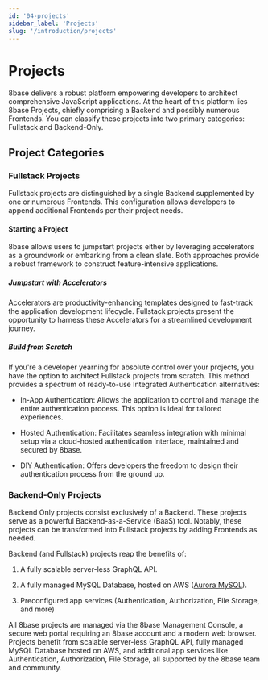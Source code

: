 ```yaml
---
id: '04-projects'
sidebar_label: 'Projects'
slug: '/introduction/projects'
---
```

# Projects

8base delivers a robust platform empowering developers to architect comprehensive JavaScript applications. At the heart of this platform lies 8base Projects, chiefly comprising a Backend and possibly numerous Frontends. You can classify these projects into two primary categories: Fullstack and Backend-Only.

## Project Categories

### Fullstack Projects

Fullstack projects are distinguished by a single Backend supplemented by one or numerous Frontends. This configuration allows developers to append additional Frontends per their project needs.

#### Starting a Project

8base allows users to jumpstart projects either by leveraging accelerators as a groundwork or embarking from a clean slate. Both approaches provide a robust framework to construct feature-intensive applications.

##### Jumpstart with Accelerators

Accelerators are productivity-enhancing templates designed to fast-track the application development lifecycle. Fullstack projects present the opportunity to harness these Accelerators for a streamlined development journey.

##### Build from Scratch

If you're a developer yearning for absolute control over your projects, you have the option to architect Fullstack projects from scratch. This method provides a spectrum of ready-to-use Integrated Authentication alternatives:

-   In-App Authentication: Allows the application to control and manage the entire authentication process. This option is ideal for tailored experiences.
    
-   Hosted Authentication: Facilitates seamless integration with minimal setup via a cloud-hosted authentication interface, maintained and secured by 8base.
    
-   DIY Authentication: Offers developers the freedom to design their authentication process from the ground up.
    

### Backend-Only Projects

Backend Only projects consist exclusively of a Backend. These projects serve as a powerful Backend-as-a-Service (BaaS) tool. Notably, these projects can be transformed into Fullstack projects by adding Frontends as needed.

Backend (and Fullstack) projects reap the benefits of:

1.  A fully scalable server-less GraphQL API.
    
2.  A fully managed MySQL Database, hosted on AWS ([Aurora MySQL](https://aws.amazon.com/rds/aurora/)).
    
3.  Preconfigured app services (Authentication, Authorization, File Storage, and more)
    

All 8base projects are managed via the 8base Management Console, a secure web portal requiring an 8base account and a modern web browser. Projects benefit from scalable server-less GraphQL API, fully managed MySQL Database hosted on AWS, and additional app services like Authentication, Authorization, File Storage, all supported by the 8base team and community.

